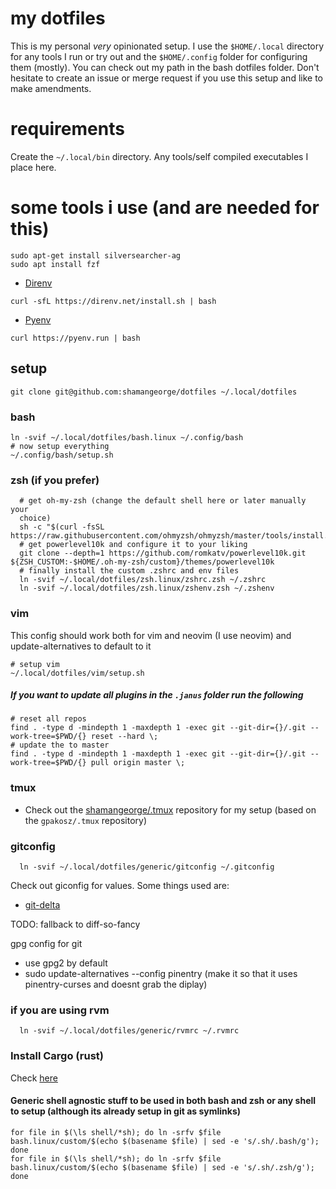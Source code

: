 # my dotfiles

This is my personal *very* opinionated setup. I use the `$HOME/.local` directory for any tools I run or try out and the `$HOME/.config` folder for configuring them (mostly). You can check out my path in the bash dotfiles folder. Don't hesitate to create an issue or merge request if you use this setup and like to make amendments.

# requirements

Create the `~/.local/bin` directory. Any tools/self compiled
executables I place here.

# some tools i use (and are needed for this)

```
sudo apt-get install silversearcher-ag
sudo apt install fzf
```


* [Direnv](https://direnv.net/docs/installation.html)
```
curl -sfL https://direnv.net/install.sh | bash
```

* [Pyenv](https://github.com/pyenv/pyenv)
```
curl https://pyenv.run | bash
```

## setup
```
git clone git@github.com:shamangeorge/dotfiles ~/.local/dotfiles
```

### bash
```
ln -svif ~/.local/dotfiles/bash.linux ~/.config/bash
# now setup everything
~/.config/bash/setup.sh
```

### zsh (if you prefer)

```
  # get oh-my-zsh (change the default shell here or later manually your
  choice)
  sh -c "$(curl -fsSL https://raw.githubusercontent.com/ohmyzsh/ohmyzsh/master/tools/install.sh)"
  # get powerlevel10k and configure it to your liking
  git clone --depth=1 https://github.com/romkatv/powerlevel10k.git ${ZSH_CUSTOM:-$HOME/.oh-my-zsh/custom}/themes/powerlevel10k
  # finally install the custom .zshrc and env files
  ln -svif ~/.local/dotfiles/zsh.linux/zshrc.zsh ~/.zshrc
  ln -svif ~/.local/dotfiles/zsh.linux/zshenv.zsh ~/.zshenv
```

### vim
This config should work both for vim and neovim (I use neovim) and
update-alternatives to default to it
```
# setup vim
~/.local/dotfiles/vim/setup.sh
```

##### If you want to update all plugins in the `.janus` folder run the following

```
# reset all repos
find . -type d -mindepth 1 -maxdepth 1 -exec git --git-dir={}/.git --work-tree=$PWD/{} reset --hard \;
# update the to master
find . -type d -mindepth 1 -maxdepth 1 -exec git --git-dir={}/.git --work-tree=$PWD/{} pull origin master \;
```

### tmux

- Check out the [shamangeorge/.tmux](https://github.com/shamangeorge/.tmux) repository for my setup (based on the `gpakosz/.tmux` repository)

### gitconfig

```
  ln -svif ~/.local/dotfiles/generic/gitconfig ~/.gitconfig
```

Check out giconfig for values. Some things used are:

* [git-delta](https://github.com/dandavison/delta)

TODO: fallback to diff-so-fancy

gpg config for git
* use gpg2 by default
* sudo update-alternatives --config pinentry (make it so that it uses pinentry-curses and doesnt grab the diplay)

### if you are using rvm
```
  ln -svif ~/.local/dotfiles/generic/rvmrc ~/.rvmrc
```

### Install Cargo (rust)

Check
[here](https://doc.rust-lang.org/cargo/getting-started/installation.html)

#### Generic shell agnostic stuff to be used in both bash and zsh or any shell to setup (although its already setup in git as symlinks)

```
for file in $(\ls shell/*sh); do ln -srfv $file bash.linux/custom/$(echo $(basename $file) | sed -e 's/.sh/.bash/g'); done
for file in $(\ls shell/*sh); do ln -srfv $file bash.linux/custom/$(echo $(basename $file) | sed -e 's/.sh/.zsh/g'); done
```
